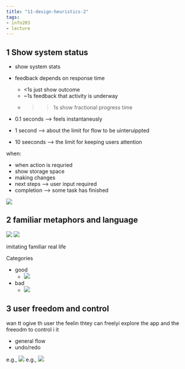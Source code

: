 ```yaml
---
title: "11-design-heuristics-2"
tags: 
- info203 
- lecture
---
```


## 1 Show system status
- show system stats

- feedback depends on response time
	- <1s just show outcome
	- ~1s feedback that activity is underway
	- >>1s show fractional progress time 

- 0.1 seconds --> feels instantaneusly
- 1 second --> about the limit for flow to be uinteruippted
- 10 seeconds --> the limit for keeping users attention

when:
- when action is requried
- show storage space
- making changes
- next steps --> user input required
- completion --> some task has finished

![](https://i.imgur.com/QzHRh9Z.png)

## 2 familiar metaphors and language
![](https://i.imgur.com/sdNv98E.png)
![](https://i.imgur.com/IbIBK5t.png)

imitating familiar real life

Categories
- good
	- ![](https://i.imgur.com/7wRRBii.png)
- bad
	- ![](https://i.imgur.com/vDKOuOo.png)

## 3 user freedom and control

wan tt ogive th user the feelin thtey can freelyi explore the app
and the freeodm to control i it

- general flow
- undo/redo

e.g., ![](https://i.imgur.com/zF5LDVx.png)
e.g., ![](https://i.imgur.com/eqfs1D6.png)

